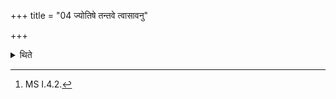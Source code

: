 +++
title = "04 ज्योतिषे तन्तवे त्वासावनु"

+++

<details><summary>थिते</summary>

4. (In the formula to be uttered immediately afterwards beginning with) jyotiṣe tantave tvā...[^1] he utters the name of his dear son.  

[^1]: MS I.4.2.
</details>
